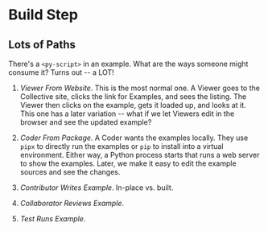 # Build Step

## Lots of Paths

There's a `<py-script>` in an example.
What are the ways someone might consume it?
Turns out -- a LOT!

1. *Viewer From Website*. 
This is the most normal one. 
A Viewer goes to the Collective site, clicks the link for Examples, and sees the listing.
The Viewer then clicks on the example, gets it loaded up, and looks at it.
This one has a later variation -- what if we let Viewers edit in the browser and see the updated example?

2. *Coder From Package*.
A Coder wants the examples locally.
They use `pipx` to directly run the examples or `pip` to install into a virtual environment.
Either way, a Python process starts that runs a web server to show the examples.
Later, we make it easy to edit the example sources and see the changes.

3. *Contributor Writes Example*.
In-place vs. built.

4. *Collaborator Reviews Example*.
5. *Test Runs Example*.
